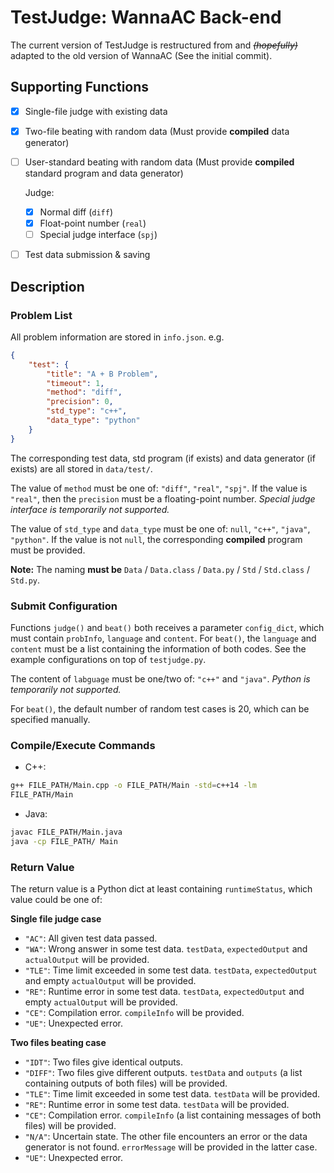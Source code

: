 # TestJudge: WannaAC Back-end

The current version of TestJudge is restructured from and _~~(hopefully)~~_ adapted to the old version of WannaAC (See the initial commit).

## Supporting Functions

 - [x] Single-file judge with existing data
 - [x] Two-file beating with random data (Must provide **compiled** data generator)
 - [ ] User-standard beating with random data (Must provide **compiled** standard program and data generator)

   Judge:
   - [x] Normal diff (`diff`)
   - [x] Float-point number (`real`)
   - [ ] Special judge interface (`spj`)
 - [ ] Test data submission & saving

## Description

### Problem List

All problem information are stored in `info.json`. e.g.

``` json
{
    "test": {
        "title": "A + B Problem",
        "timeout": 1,
        "method": "diff",
        "precision": 0,
        "std_type": "c++",
        "data_type": "python"
    }
}
```

The corresponding test data, std program (if exists) and data generator (if exists) are all stored in `data/test/`.

The value of `method` must be one of: `"diff"`, `"real"`, `"spj"`. If the value is `"real"`, then the `precision` must be a floating-point number. _Special judge interface is temporarily not supported._

The value of `std_type` and `data_type` must be one of: `null`, `"c++"`, `"java"`, `"python"`. If the value is not `null`, the corresponding **compiled** program must be provided.

**Note:** The naming **must be** `Data` / `Data.class` / `Data.py` / `Std` / `Std.class` / `Std.py`.

### Submit Configuration

Functions `judge()` and `beat()` both receives a parameter `config_dict`, which must contain `probInfo`, `language` and `content`. For `beat()`, the `language` and `content` must be a list containing the information of both codes. See the example configurations on top of `testjudge.py`.

The content of `labguage` must be one/two of: `"c++"` and `"java"`. _Python is temporarily not supported._

For `beat()`, the default number of random test cases is 20, which can be specified manually.

### Compile/Execute Commands

- C++:

``` bash
g++ FILE_PATH/Main.cpp -o FILE_PATH/Main -std=c++14 -lm
FILE_PATH/Main
```

- Java:

```bash
javac FILE_PATH/Main.java
java -cp FILE_PATH/ Main
```

### Return Value

The return value is a Python dict at least containing `runtimeStatus`, which value could be one of:

**Single file judge case**

- `"AC"`: All given test data passed.
- `"WA"`: Wrong answer in some test data. `testData`, `expectedOutput` and `actualOutput` will be provided.
- `"TLE"`: Time limit exceeded in some test data. `testData`, `expectedOutput` and empty `actualOutput` will be provided.
- `"RE"`: Runtime error in some test data. `testData`, `expectedOutput` and empty `actualOutput` will be provided.
- `"CE"`: Compilation error. `compileInfo` will be provided.
- `"UE"`: Unexpected error.

**Two files beating case**

- `"IDT"`: Two files give identical outputs.
- `"DIFF"`: Two files give different outputs. `testData` and `outputs` (a list containing outputs of both files) will be provided.
- `"TLE"`: Time limit exceeded in some test data. `testData` will be provided.
- `"RE"`: Runtime error in some test data. `testData` will be provided.
- `"CE"`: Compilation error. `compileInfo` (a list containing messages of both files) will be provided.
- `"N/A"`: Uncertain state. The other file encounters an error or the data generator is not found. `errorMessage` will be provided in the latter case.
- `"UE"`: Unexpected error.

